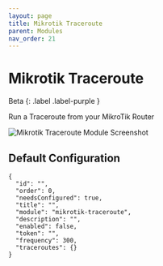 ```yaml
---
layout: page
title: Mikrotik Traceroute
parent: Modules
nav_order: 21
---
```


# Mikrotik Traceroute

Beta
{: .label .label-purple }

Run a Traceroute from your MikroTik Router

![Mikrotik Traceroute Module Screenshot](/bug/assets/images/screenshots/module-mikrotik-traceroute.png)

## Default Configuration

```
{
  "id": "",
  "order": 0,
  "needsConfigured": true,
  "title": "",
  "module": "mikrotik-traceroute",
  "description": "",
  "enabled": false,
  "token": "",
  "frequency": 300,
  "traceroutes": {}
}
```
